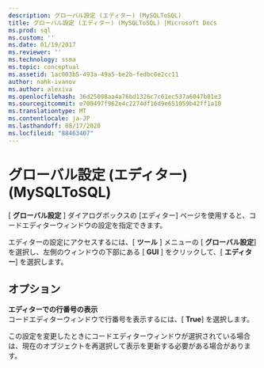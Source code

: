```yaml
---
description: グローバル設定 (エディター) (MySQLToSQL)
title: グローバル設定 (エディター) (MySQLToSQL) |Microsoft Docs
ms.prod: sql
ms.custom: ''
ms.date: 01/19/2017
ms.reviewer: ''
ms.technology: ssma
ms.topic: conceptual
ms.assetid: 1ac003b5-493a-49a5-be2b-fedbc6e2cc11
author: nahk-ivanov
ms.author: alexiva
ms.openlocfilehash: 36d25008aa4a76bd1326c7c61ec537a6047b01e3
ms.sourcegitcommit: e700497f962e4c2274df16d9e651059b42ff1a10
ms.translationtype: MT
ms.contentlocale: ja-JP
ms.lasthandoff: 08/17/2020
ms.locfileid: "88463407"
---
```

# <a name="global-settings-editor-mysqltosql"></a>グローバル設定 (エディター) (MySQLToSQL)
[ **グローバル設定** ] ダイアログボックスの [エディター] ページを使用すると、コードエディターウィンドウの設定を指定できます。  
  
エディターの設定にアクセスするには、[ **ツール** ] メニューの [ **グローバル設定**] を選択し、左側のウィンドウの下部にある [ **GUI** ] をクリックして、[ **エディター**] を選択します。  
  
## <a name="options"></a>オプション  
**エディターでの行番号の表示**  
コードエディターウィンドウで行番号を表示するには、[ **True**] を選択します。  
  
この設定を変更したときにコードエディターウィンドウが選択されている場合は、現在のオブジェクトを再選択して表示を更新する必要がある場合があります。  
  
